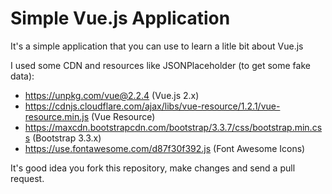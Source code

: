 # Simple Vue.js Application

It's a simple application that you can use to learn a litle bit about Vue.js 

I used some CDN and resources like JSONPlaceholder (to get some fake data):

* https://unpkg.com/vue@2.2.4 (Vue.js 2.x)
* https://cdnjs.cloudflare.com/ajax/libs/vue-resource/1.2.1/vue-resource.min.js (Vue Resource)
* https://maxcdn.bootstrapcdn.com/bootstrap/3.3.7/css/bootstrap.min.css (Bootstrap 3.3.x)
* https://use.fontawesome.com/d87f30f392.js (Font Awesome Icons)

It's good idea you fork this repository, make changes and send a pull request. 

